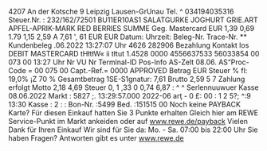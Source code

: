 4207 An der Kotsche 9 Leipzig Lausen-GrUnau Tel. ^ 034194035316 Steuer.Nr. : 232/162/72501 BU11ER10AS1 SALATGURKE JOGHURT GRIE.ART APFEL-APRIK-MARK RED BERRIES SUMME Geg. Mastercard EUR 1,39 0,69 1.79 1,15 2,59 A 7,61 ', 61 EUR EUR Datum: Uhrzeit: Beleg-Nr. Trace-Nr. ** Kundenbeleg .06.2022 13:27:07 Uhr 4626 282906 Bezahlung Kontakt los DEBIT MASTERCARD tHłtłW« ii tłtut 1.4528 0000 4556637533 56033854 00 073 00 13:27 Uhr Nr VU Nr Termlnal-ID Pos-Info AS-Zelt 08.06. AS“Proc-Code = 00 075 00 Capt.-Ref.= 0000 APPROVED Betrag EUR Steuer % fl: 19,0% ¡Z 70 % Gesamtbetrag 1SE-S1gnatur: 7,61 Brutto 2,59 5 7 Zahlung erfolgt Motto 2,18 4,69 Steuer 0, 1 ,33 0 0,74 6,87 : ^ ^ Serlennuuwuer Kasse 08.06.2022 Markt : 5827 ;. 13:29:57.000 2022-06 arţ - 0 £: 00 : 1 2 5?; ^:9 13:30 Kasse : 2 : : Bon-Nr. :5499 Bed. :151515 00 Noch keine PAYBACK Karte? Für diesen Einkauf hatten Sie 3 Punkte erhalten Gleich hier am REWE Service-Punkt im Markt ankeiden oder auf www.rewe.de/payback Vielen Dank für Ihren Einkauf Wir sind für Sie da: Mo. - Sa. 07:00 bis 22:00 Uhr Sie haben Fragen? Antworten gibt es unter www.rewe.de